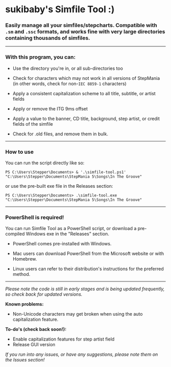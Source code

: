 
# sukibaby's Simfile Tool :)

  

### Easily manage all your simfiles/stepcharts. Compatible with `.sm` and `.ssc` formats, and works fine with very large directories containing thousands of simfiles.

  -----

### With this program, you can:

- Use the directory you're in, or all sub-directories too

- Check for characters which may not work in all versions of StepMania (in other words, check for non-`IEC 8859-1` characters)

- Apply a consistent capitalization scheme to all title, subtitle, or artist fields

- Apply or remove the ITG 9ms offset

- Apply a value to the banner, CD title, background, step artist, or credit fields of the simfile

- Check for .old files, and remove them in bulk.


------
### How to use
 
 You can run the script directly like so:

 

`PS C:\Users\Stepper\Documents> & '.\simfile-tool.ps1' "C:\Users\Stepper\Documents\StepMania 5\Songs\In The Groove"`

 

or use the pre-built exe file in the Releases section:

 

`PS C:\Users\Stepper\Documents> .\simfile-tool.exe "C:\Users\Stepper\Documents\StepMania 5\Songs\In The Groove"`

-----

### PowerShell is required!
You can run Simfile Tool as a PowerShell script, or download a pre-compiled Windows exe in the "Releases" section.

- PowerShell comes pre-installed with Windows.

- Mac users can download PowerShell from the Microsoft website or with Homebrew.

- Linux users can refer to their distribution's instructions for the preferred method.

------

*Please note the code is still in early stages and is being updated frequently, so check back for updated versions.*

**Known problems:**

- Non-Unicode characters may get broken when using the auto capitalization feature.

**To-do's (check back soon!):**

- Enable capitalization features for step artist field
- Release GUI version


*If you run into any issues, or have any suggestions, please note them on the Issues section!*


